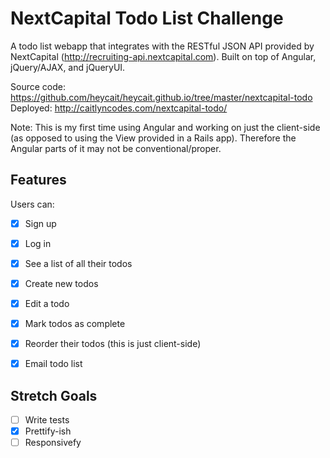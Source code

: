 # NextCapital Todo List Challenge

A todo list webapp that integrates with the RESTful JSON API provided by NextCapital (http://recruiting-api.nextcapital.com). Built on top of Angular, jQuery/AJAX, and jQueryUI.

Source code: https://github.com/heycait/heycait.github.io/tree/master/nextcapital-todo
Deployed: http://caitlyncodes.com/nextcapital-todo/

Note: This is my first time using Angular and working on just the client-side (as opposed to using the View provided in a Rails app). Therefore the Angular parts of it may not be conventional/proper.

## Features

Users can:

- [X] Sign up
- [X] Log in
- [X] See a list of all their todos
- [X] Create new todos
- [X] Edit a todo
- [X] Mark todos as complete
- [X] Reorder their todos (this is just client-side)
- [X] Email todo list


## Stretch Goals
- [ ] Write tests
- [X] Prettify-ish
- [ ] Responsivefy